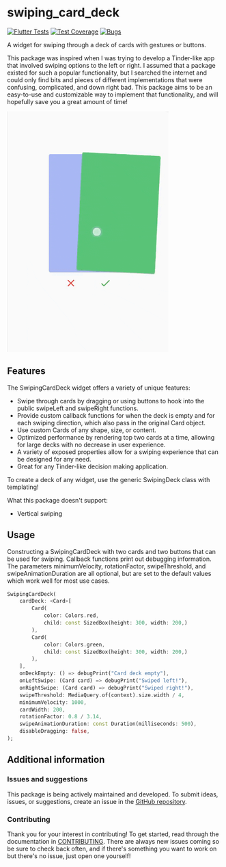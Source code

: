 <!--
This README describes the package. If you publish this package to pub.dev,
this README's contents appear on the landing page for your package.

For information about how to write a good package README, see the guide for
[writing package pages](https://dart.dev/guides/libraries/writing-package-pages).

For general information about developing packages, see the Dart guide for
[creating packages](https://dart.dev/guides/libraries/create-library-packages)
and the Flutter guide for
[developing packages and plugins](https://flutter.dev/developing-packages).
-->

# swiping_card_deck

[![Flutter Tests](https://img.shields.io/github/actions/workflow/status/jushutch/swiping_card_deck/badges.yml?branch=main&label=Tests&style=flat-square)](https://github.com/jushutch/swiping_card_deck/tree/main/test)
[![Test Coverage](https://img.shields.io/codecov/c/github/jushutch/swiping_card_deck/main?label=Coverage&style=flat-square)](https://app.codecov.io/gh/jushutch/swiping_card_deck)
[![Bugs](https://img.shields.io/github/issues/jushutch/swiping_card_deck/bug?label=Bug%20Issues&style=flat-square)](https://github.com/jushutch/swiping_card_deck/labels/bug)

A widget for swiping through a deck of cards with gestures or buttons.

This package was inspired when I was trying to develop a Tinder-like app
that involved swiping options to the left or right. I assumed that a package
existed for such a popular functionality, but I searched the internet and could
only find bits and pieces of different implementations that were confusing,
complicated, and down right bad. This package aims to be an easy-to-use and
customizable way to implement that functionality, and will hopefully save you
a great amount of time!

![SwipingCardDeck Demonstration](https://github.com/jushutch/swiping_card_deck/raw/main/gif/swiping_card_deck.gif)

## Features

The SwipingCardDeck widget offers a variety of unique features:

- Swipe through cards by dragging or using buttons to hook into the public
  swipeLeft and swipeRight functions.
- Provide custom callback functions for when the deck is empty and for each
  swiping direction, which also pass in the original Card object.
- Use custom Cards of any shape, size, or content.
- Optimized performance by rendering top two cards at a time, allowing for large
  decks with no decrease in user experience.
- A variety of exposed properties allow for a swiping experience that can be
  designed for any need.
- Great for any Tinder-like decision making application.

To create a deck of any widget, use the generic SwipingDeck class with templating!

What this package doesn't support:

- Vertical swiping

## Usage

Constructing a SwipingCardDeck with two cards and two buttons that can be used
for swiping. Callback functions print out debugging information. The parameters
minimumVelocity, rotationFactor, swipeThreshold, and swipeAnimationDuration are all optional, but are set
to the default values which work well for most use cases.

```dart
SwipingCardDeck(
    cardDeck: <Card>[
        Card(
            color: Colors.red,
            child: const SizedBox(height: 300, width: 200,)
        ),
        Card(
            color: Colors.green,
            child: const SizedBox(height: 300, width: 200,)
        ),
    ],
    onDeckEmpty: () => debugPrint("Card deck empty"),
    onLeftSwipe: (Card card) => debugPrint("Swiped left!"),
    onRightSwipe: (Card card) => debugPrint("Swiped right!"),
    swipeThreshold: MediaQuery.of(context).size.width / 4,
    minimumVelocity: 1000,
    cardWidth: 200,
    rotationFactor: 0.8 / 3.14,
    swipeAnimationDuration: const Duration(milliseconds: 500),
    disableDragging: false,
);
```

## Additional information

### Issues and suggestions

This package is being actively maintained and developed. To submit ideas,
issues, or suggestions, create an issue in the
[GitHub repository](https://github.com/jushutch/swiping_card_deck).

### Contributing

Thank you for your interest in contributing! To get started, read through
the documentation in [CONTRIBUTING](https://github.com/jushutch/swiping_card_deck/blob/main/CONTRIBUTING.md).
There are always new issues coming so be sure to check back often, and if there's
something you want to work on but there's no issue, just open one yourself!
